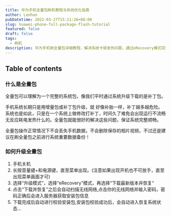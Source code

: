 ```yaml
---
title: 华为手机全量包刷机教程与系统优化指南
author: Leohoo
pubDatetime: 2022-03-27T15:11:26+08:00
slug: huawei-phone-full-package-flash-tutorial
featured: false
draft: false
tags:
  - 刷机
description: 华为手机刷全量包详细教程，解决系统卡顿发热问题，通过eRecovery模式完整刷入系统包的操作指南。
---
```


## Table of contents

### 什么是全量包

全量包可以理解为一个完整的系统包，像我们平时通过系统升级下载的是补丁包。

手机系统长期只是用增量包或补丁包升级，就 好像补胎一样，补丁越多越危险。系统也是如此，只是在一个系统上做修改打补丁，时间久了难免会出现运行不流畅无反应耗电发热什么的。全量包就能很好的解决这些问题，保证系统完整顺畅。

全量包操作正常情况下不会丢失手机数据，不会删除保存的相片视频，不过还是建议在刷全量包之前进行系统重要数据备份！

### 如何升级全量包

1. 手机关机
2. 长按音量键+和电源键，直至菜单出现。(注意如果出现开机也不可放手，直至出现菜单画面才可)
3. 选择“升级模式”，选择“eRecovery”模式，再选择“下载最新版本并恢复“
4. 点击“下载并恢复”之后会自动扫描无线网络,点击你的无线网络并输入密码，密码正确后会进入服务器获取安装包信息
5. 下载完成后自动进行校验安装包,安装包校验成功后，会自动进入恢复系统状态…
